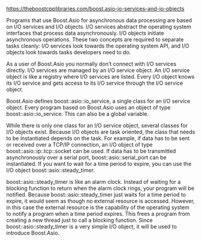 https://theboostcpplibraries.com/boost.asio-io-services-and-io-objects

Programs that use Boost.Asio for asynchronous data processing are based on I/O services and I/O objects. I/O services abstract the operating system interfaces that process data asynchronously. I/O objects initiate asynchronous operations. These two concepts are required to separate tasks cleanly: I/O services look towards the operating system API, and I/O objects look towards tasks developers need to do.

As a user of Boost.Asio you normally don’t connect with I/O services directly. I/O services are managed by an I/O service object. An I/O service object is like a registry where I/O services are listed. Every I/O object knows its I/O service and gets access to its I/O service through the I/O service object.

Boost.Asio defines boost::asio::io_service, a single class for an I/O service object. Every program based on Boost.Asio uses an object of type boost::asio::io_service. This can also be a global variable.

While there is only one class for an I/O service object, several classes for I/O objects exist. Because I/O objects are task oriented, the class that needs to be instantiated depends on the task. For example, if data has to be sent or received over a TCP/IP connection, an I/O object of type boost::asio::ip::tcp::socket can be used. If data has to be transmitted asynchronously over a serial port, boost::asio::serial_port can be instantiated. If you want to wait for a time period to expire, you can use the I/O object boost::asio::steady_timer.

boost::asio::steady_timer is like an alarm clock. Instead of waiting for a blocking function to return when the alarm clock rings, your program will be notified. Because boost::asio::steady_timer just waits for a time period to expire, it would seem as though no external resource is accessed. However, in this case the external resource is the capability of the operating system to notify a program when a time period expires. This frees a program from creating a new thread just to call a blocking function. Since boost::asio::steady_timer is a very simple I/O object, it will be used to introduce Boost.Asio.

